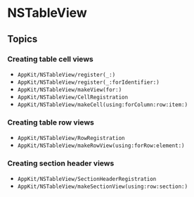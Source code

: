 # NSTableView

## Topics

### Creating table cell views

- ``AppKit/NSTableView/register(_:)``
- ``AppKit/NSTableView/register(_:forIdentifier:)``
- ``AppKit/NSTableView/makeView(for:)``
- ``AppKit/NSTableView/CellRegistration``
- ``AppKit/NSTableView/makeCell(using:forColumn:row:item:)``

### Creating table row views

- ``AppKit/NSTableView/RowRegistration``
- ``AppKit/NSTableView/makeRowView(using:forRow:element:)``

### Creating section header views

- ``AppKit/NSTableView/SectionHeaderRegistration``
- ``AppKit/NSTableView/makeSectionView(using:row:section:)``
